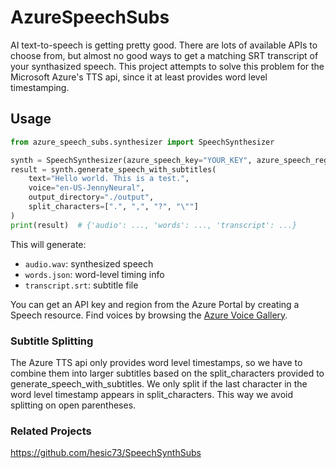 # AzureSpeechSubs
AI text-to-speech is getting pretty good. There are lots of available APIs to choose from, but almost no good ways to get a matching SRT transcript of your synthasized speech. This project attempts to solve this problem for the Microsoft Azure's TTS api, since it at least provides word level timestamping. 

## Usage

```python
from azure_speech_subs.synthesizer import SpeechSynthesizer

synth = SpeechSynthesizer(azure_speech_key="YOUR_KEY", azure_speech_region="YOUR_REGION")
result = synth.generate_speech_with_subtitles(
    text="Hello world. This is a test.",
    voice="en-US-JennyNeural",
    output_directory="./output",
    split_characters=[".", ",", "?", "\""]
)
print(result)  # {'audio': ..., 'words': ..., 'transcript': ...}
```

This will generate:
- `audio.wav`: synthesized speech
- `words.json`: word-level timing info
- `transcript.srt`: subtitle file

You can get an API key and region from the Azure Portal by creating a Speech resource. 
Find voices by browsing the [Azure Voice Gallery](https://speech.microsoft.com/portal/voicegallery).

### Subtitle Splitting

The Azure TTS api only provides word level timestamps, so we have to combine them into larger subtitles based on the split_characters provided to generate_speech_with_subtitles. We only split if the last character in the word level timestamp appears in split_characters. This way we avoid splitting on open parentheses.  

### Related Projects
https://github.com/hesic73/SpeechSynthSubs